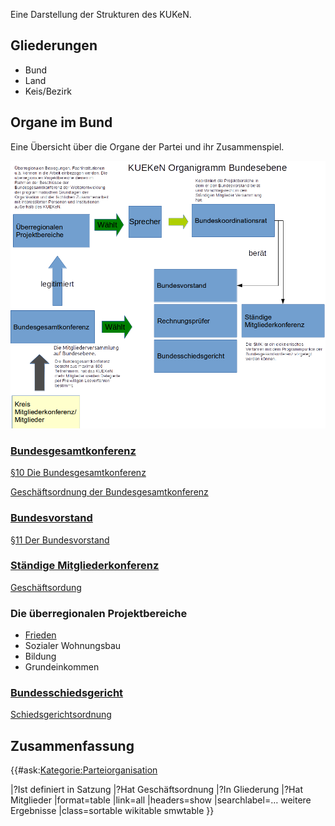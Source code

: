 Eine Darstellung der Strukturen des KUKeN.

Gliederungen
------------

-   Bund
-   Land
-   Keis/Bezirk

Organe im Bund
--------------

Eine Übersicht über die Organe der Partei und ihr Zusammenspiel.

![gerahmt](Organigram-KUEKeN-Bund.png "fig:gerahmt")  

### [Bundesgesamtkonferenz](/wiki/Bundesgesamtkonferenz "wikilink")

[ §10 Die
Bundesgesamtkonferenz](/wiki/Satzung#.C2.A7_10_Die_Bundesgesamtkonferenz "wikilink")

[ Geschäftsordnung der
Bundesgesamtkonferenz](/wiki/Go_Bundesgesamtkonferenz "wikilink")

### [Bundesvorstand](/wiki/Bundesvorstand "wikilink")

[ §11 Der
Bundesvorstand](/wiki/Satzung#.C2.A7_11_Der_Bundesvorstand "wikilink")

### [ Ständige Mitgliederkonferenz](/wiki/Ständige_Mitgliederkonferenz "wikilink")

[ Geschäftsordung](go_smk "wikilink")

### Die überregionalen Projektbereiche

-   [Frieden](/wiki/Frieden "wikilink")
-   Sozialer Wohnungsbau
-   Bildung
-   Grundeinkommen

### [Bundesschiedsgericht](/wiki/Bundesschiedsgericht "wikilink")

[ Schiedsgerichtsordnung](/wiki/Schiedsgerichtsordnung_Bund "wikilink")

Zusammenfassung
---------------

{{\#ask:[Kategorie:Parteiorganisation](/wiki/Kategorie:Parteiorganisation "wikilink")

\|?Ist definiert in Satzung \|?Hat Geschäftsordnung \|?In Gliederung
\|?Hat Mitglieder \|format=table \|link=all \|headers=show
\|searchlabel=… weitere Ergebnisse \|class=sortable wikitable smwtable
}}
